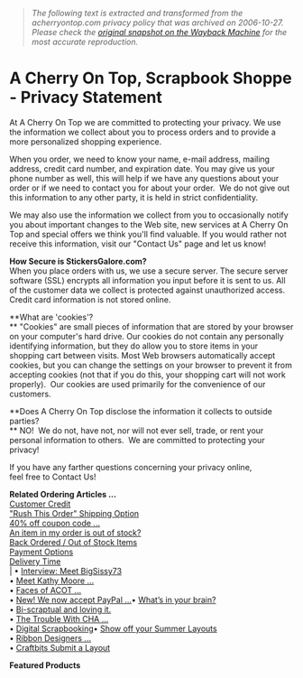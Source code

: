 > *The following text is extracted and transformed from the acherryontop.com privacy policy that was archived on 2006-10-27. Please check the [original snapshot on the Wayback Machine](https://web.archive.org/web/20061027222807id_/http%3A//www.acherryontop.com/site.php%3Fid%3D42) for the most accurate reproduction.*

# A Cherry On Top, Scrapbook Shoppe - Privacy Statement

At A Cherry On Top we are committed to protecting your privacy. We use the information we collect about you to process orders and to provide a more personalized shopping experience.

When you order, we need to know your name, e-mail address, mailing address, credit card number, and expiration date. You may give us your phone number as well, this will help if we have any questions about your order or if we need to contact you for about your order.  We do not give out this information to any other party, it is held in strict confidentiality.

We may also use the information we collect from you to occasionally notify you about important changes to the Web site, new services at A Cherry On Top and special offers we think you'll find valuable. If you would rather not receive this information, visit our "Contact Us" page and let us know!

 **How Secure is StickersGalore.com?**  
When you place orders with us, we use a secure server. The secure server software (SSL) encrypts all information you input before it is sent to us. All of the customer data we collect is protected against unauthorized access.  Credit card information is not stored online.

**What are 'cookies'?  
** "Cookies" are small pieces of information that are stored by your browser on your computer's hard drive. Our cookies do not contain any personally identifying information, but they do allow you to store items in your shopping cart between visits. Most Web browsers automatically accept cookies, but you can change the settings on your browser to prevent it from accepting cookies (not that if you do this, your shopping cart will not work properly).  Our cookies are used primarily for the convenience of our customers.

**Does A Cherry On Top disclose the information it collects to outside parties?  
** NO!  We do not, have not, nor will not ever sell, trade, or rent your personal information to others.  We are committed to protecting your privacy!

If you have any farther questions concerning your privacy online,  
feel free to Contact Us!

  
**Related Ordering Articles ...**  
[Customer Credit](https://web.archive.org/web/20061027222807id_/http%3A//www.acherryontop.com/site?id=274)  
["Rush This Order" Shipping Option](https://web.archive.org/web/20061027222807id_/http%3A//www.acherryontop.com/site?id=195)  
[40% off coupon code ...](https://web.archive.org/web/20061027222807id_/http%3A//www.acherryontop.com/site?id=157)  
[An item in my order is out of stock?](https://web.archive.org/web/20061027222807id_/http%3A//www.acherryontop.com/site?id=89)  
[Back Ordered / Out of Stock Items](https://web.archive.org/web/20061027222807id_/http%3A//www.acherryontop.com/site?id=38)  
[Payment Options](https://web.archive.org/web/20061027222807id_/http%3A//www.acherryontop.com/site?id=35)  
[Delivery Time](https://web.archive.org/web/20061027222807id_/http%3A//www.acherryontop.com/site?id=36)  
|  • [Interview: Meet BigSissy73](https://web.archive.org/site?a=456)  
• [Meet Kathy Moore ...](https://web.archive.org/site?a=453)  
• [Faces of ACOT ...](https://web.archive.org/site?a=446)  
• [New! We now accept PayPal ...](https://web.archive.org/site?a=440)• [What’s in your brain?](https://web.archive.org/site?a=444)  
• [Bi-scraptual and loving it.](https://web.archive.org/site?a=445)  
• [The Trouble With CHA ...](https://web.archive.org/site?a=424)  
• [Digital Scrapbooking](https://web.archive.org/site?a=423)• [Show off your Summer Layouts](https://web.archive.org/site?a=83)  
• [Ribbon Designers ...](https://web.archive.org/site?a=246)  
• [Craftbits Submit a Layout](http://www.craftbits.com/html/submitalayout.htm)

 **Featured Products**
